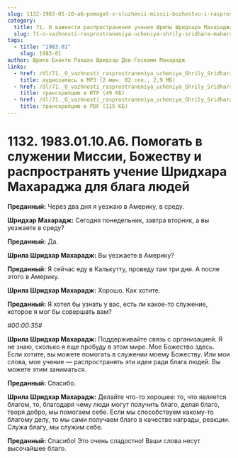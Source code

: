 ```yaml
---
slug: 1132-1983-01-10-a6-pomogat-v-sluzhenii-missii-bozhestvu-i-rasprostranyat-uchenie-shridhara-maharadzha-dlya-blaga-lyudej
category:
  title: 71. О важности распространения учения Шрилы Шридхара Махараджа
  slug: 71-o-vazhnosti-rasprostraneniya-ucheniya-shrily-sridhara-maharaja
tags:
  - title: "1983.01"
    slug: 1983-01
author: Шрила Бхакти Ракшак Шридхар Дев-Госвами Махарадж
links:
  - href: /dl/71._O_vazhnosti_rasprostraneniya_ucheniya_Shrily_Sridhara_Maharaja/1132_1983.01.10.A6_SridharMj_Pomogat_v_sluzhenii_Missii_Bozhestvu_i_rasprostranjat_uchenie_Shridhara_Maharadzha_dlja_blaga_ljudej.mp3
    title: аудиозапись в MP3 (2 мин. 02 сек., 2,9 МБ)
  - href: /dl/71._O_vazhnosti_rasprostraneniya_ucheniya_Shrily_Sridhara_Maharaja/1132_1983.01.10.A6_SridharMj_Pomogat_v_sluzhenii_Missii_Bozhestvu_i_rasprostranjat_uchenie_Shridhara_Maharadzha_dlja_blaga_ljudej.rtf
    title: транскрипцию в RTF (49 КБ)
  - href: /dl/71._O_vazhnosti_rasprostraneniya_ucheniya_Shrily_Sridhara_Maharaja/1132_1983.01.10.A6_SridharMj_Pomogat_v_sluzhenii_Missii_Bozhestvu_i_rasprostranjat_uchenie_Shridhara_Maharadzha_dlja_blaga_ljudej.pdf
    title: транскрипцию в PDF (115 КБ)
---
```


# 1132. 1983.01.10.A6. Помогать в служении Миссии, Божеству и распространять учение Шридхара Махараджа для блага людей

**Преданный:** Через два дня я уезжаю в Америку, в среду.

**Шридхар Махарадж:** Сегодня понедельник, завтра вторник, а вы уезжаете в среду?

**Преданный:** Да.

**Шрила Шридхар Махарадж:** Вы уезжаете в Америку?

**Преданный:** Я сейчас еду в Калькутту, проведу там три дня. А после этого в Америку.

**Шрила Шридхар Махарадж:** Хорошо. Как хотите.

**Преданный:** Я хотел бы узнать у вас, есть ли какое-то служение, которое я мог бы совершать вам?

*#00:00:35#*

**Шрила Шридхар Махарадж:** Поддерживайте связь с организацией. Я не знаю, сколько я еще пробуду в этом мире. Мое Божество здесь. Если хотите, вы можете помогать в служении моему Божеству. Или мои слова, мое учение — распространять эти идеи ради блага людей. Вы можете этим заниматься.

**Преданный:** Спасибо.

**Шрила Шридхар Махарадж:** Делайте что-то хорошее: то, что является благом, то, благодаря чему люди могут получить благо, делая благо, творя добро, мы помогаем себе. Если мы способствуем какому-то благому делу, то мы сами получаем благо в качестве награды, реакции. Служа благу, мы служим себе.

**Преданный:** Спасибо! Это очень сладостно! Ваши слова несут высочайшее благо.

